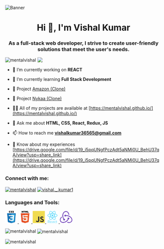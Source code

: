 

![Banner](https://github.com/MentalVishal/MentalVishal/assets/115460369/06d359d7-29ec-43b3-8482-bad4179ecd05)

<h1 align="center">Hi 👋, I'm Vishal Kumar</h1>
<h3 align="center">As a full-stack web developer, I strive to create user-friendly solutions that meet the user's needs.</h3>

<img align = "right" src="https://imgs.search.brave.com/uaWttVngk4a_2-LeFOMAIff-IBFPf3HPfeux0nN0fiQ/rs:fit:680:428:1/g:ce/aHR0cHM6Ly9taXJv/Lm1lZGl1bS5jb20v/bWF4LzEzNjAvMSpW/T045Z0hUcnplSFpi/SGZYc3FmekVBLmdp/Zg.gif" width="400" />

<p align="left"> <img src="https://komarev.com/ghpvc/?username=mentalvishal&label=Profile%20views&color=0e75b6&style=flat" alt="mentalvishal" /> </p>

- 🔭 I’m currently working on **REACT**

- 🌱 I’m currently learning **Full Stack Development**

- 🔭 Project [Amazon (Clone)](https://amazon-e-commerce-website.netlify.app/)

- 🔭 Project [Nykaa (Clone)](https://nykaa-beauty-website.netlify.app)

- 👨‍💻 All of my projects are available at [https://mentalvishal.github.io/](https://mentalvishal.github.io/)

- 💬 Ask me about **HTML, CSS, React, Redux, JS**

- 📫 How to reach me **vishalkumar36565@gmail.com**

- 📄 Know about my experiences [https://drive.google.com/file/d/19_i5pqUNgfPczAdt5aNMi0U_BehU37qA/view?usp=share_link](https://drive.google.com/file/d/19_i5pqUNgfPczAdt5aNMi0U_BehU37qA/view?usp=share_link)

<h3 align="left">Connect with me:</h3>
<p align="left">
<a href="https://linkedin.com/in/mentalvishal" target="blank"><img align="center" src="https://raw.githubusercontent.com/rahuldkjain/github-profile-readme-generator/master/src/images/icons/Social/linked-in-alt.svg" alt="mentalvishal" height="30" width="40" /></a>
<a href="https://instagram.com/vishal._.kumar1" target="blank"><img align="center" src="https://raw.githubusercontent.com/rahuldkjain/github-profile-readme-generator/master/src/images/icons/Social/instagram.svg" alt="vishal._.kumar1" height="30" width="40" /></a>
</p>

<h3 align="left">Languages and Tools:</h3>
<p align="left"> <a href="https://www.w3schools.com/css/" target="_blank" rel="noreferrer"> <img src="https://raw.githubusercontent.com/devicons/devicon/master/icons/css3/css3-original-wordmark.svg" alt="css3" width="40" height="40"/> </a> <a href="https://www.w3.org/html/" target="_blank" rel="noreferrer"> <img src="https://raw.githubusercontent.com/devicons/devicon/master/icons/html5/html5-original-wordmark.svg" alt="html5" width="40" height="40"/> </a> <a href="https://developer.mozilla.org/en-US/docs/Web/JavaScript" target="_blank" rel="noreferrer"> <img src="https://raw.githubusercontent.com/devicons/devicon/master/icons/javascript/javascript-original.svg" alt="javascript" width="40" height="40"/> </a> <a href="https://reactjs.org/" target="_blank" rel="noreferrer"> <img src="https://raw.githubusercontent.com/devicons/devicon/master/icons/react/react-original-wordmark.svg" alt="react" width="40" height="40"/> </a> <a href="https://redux.js.org" target="_blank" rel="noreferrer"> <img src="https://raw.githubusercontent.com/devicons/devicon/master/icons/redux/redux-original.svg" alt="redux" width="40" height="40"/> </a> </p>

<p><img align="left" src="https://github-readme-stats.vercel.app/api/top-langs?username=mentalvishal&show_icons=true&locale=en&layout=compact" alt="mentalvishal" /></p>

<p>&nbsp;<img align="center" src="https://github-readme-stats.vercel.app/api?username=mentalvishal&show_icons=true&locale=en" alt="mentalvishal" /></p>

<p><img align="center" src="https://github-readme-streak-stats.herokuapp.com/?user=mentalvishal&" alt="mentalvishal" /></p>
